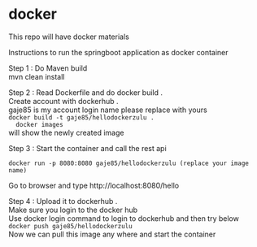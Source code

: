 # docker
This repo will have docker materials 

Instructions to run the springboot application as docker container 

Step 1 :
    Do Maven build \
	mvn clean install 
	
	
Step 2 :
    Read Dockerfile and do docker build .\
	Create account with dockerhub .\
	gaje85 is my account login name please replace with yours \
	```
	  docker build -t gaje85/hellodockerzulu .
	```  
	```  
	  docker images 
	```     
	 will show the newly created image 
	  
Step 3 :
  Start the container and call the rest api 
  ```
  docker run -p 8080:8080 gaje85/hellodockerzulu (replace your image name)
  ``` 
  Go to browser and type http://localhost:8080/hello 
  
Step 4 :
  Upload it to dockerhub .\
  Make sure you login to the docker hub \
    Use docker login command to login to dockerhub and then try below \
	```
    docker push gaje85/hellodockerzulu
	``` \
	Now we can pull this image any where and start the container 
	
	
 